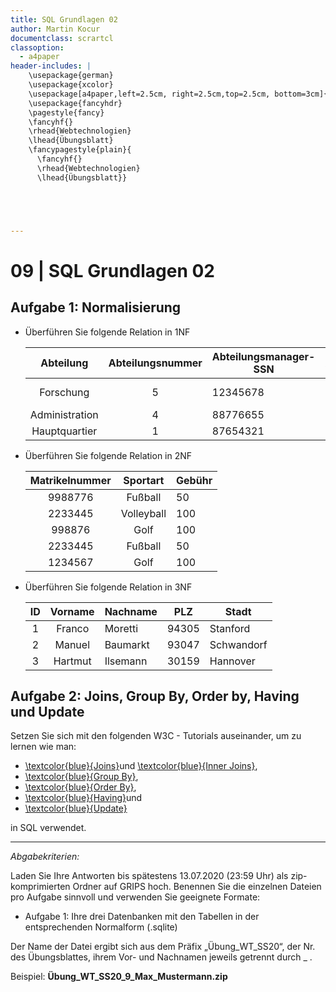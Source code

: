 ```yaml
---
title: SQL Grundlagen 02
author: Martin Kocur
documentclass: scrartcl
classoption:
  - a4paper
header-includes: |
    \usepackage{german} 
	\usepackage{xcolor}
    \usepackage[a4paper,left=2.5cm, right=2.5cm,top=2.5cm, bottom=3cm]{geometry}
    \usepackage{fancyhdr}
    \pagestyle{fancy}
    \fancyhf{}
    \rhead{Webtechnologien}
    \lhead{Übungsblatt}
    \fancypagestyle{plain}{
      \fancyhf{}
      \rhead{Webtechnologien}
      \lhead{Übungsblatt}}





---
```



# 09 | SQL Grundlagen 02

## Aufgabe 1: Normalisierung

- Überführen Sie folgende Relation in 1NF

  |   Abteilung    | Abteilungsnummer | Abteilungsmanager-SSN | Abteilungsstandort          |
  | :------------: | :--------------: | --------------------- | --------------------------- |
  |   Forschung    |        5         | 12345678              | {München, Regensburg, Köln} |
  | Administration |        4         | 88776655              | Hamburg                     |
  | Hauptquartier  |        1         | 87654321              | Berlin                      |

- Überführen Sie folgende Relation in 2NF

  | Matrikelnummer |  Sportart  | Gebühr |
  | :------------: | :--------: | ------ |
  |    9988776     |  Fußball   | 50     |
  |    2233445     | Volleyball | 100    |
  |     998876     |    Golf    | 100    |
  |    2233445     |  Fußball   | 50     |
  |    1234567     |    Golf    | 100    |

- Überführen Sie folgende Relation in 3NF

  |  ID  | Vorname | Nachname | PLZ   | Stadt      |
  | :--: | :-----: | -------- | ----- | ---------- |
  |  1   | Franco  | Moretti  | 94305 | Stanford   |
  |  2   | Manuel  | Baumarkt | 93047 | Schwandorf |
  |  3   | Hartmut | Ilsemann | 30159 | Hannover   |

## Aufgabe 2: Joins, Group By, Order by, Having und Update

Setzen Sie sich mit den folgenden W3C - Tutorials auseinander, um zu lernen wie man:

- [\textcolor{blue}{Joins}](https://www.w3schools.com/sql/sql_join.asp)und [\textcolor{blue}{Inner Joins}](https://www.w3schools.com/sql/sql_join_inner.asp),
- [\textcolor{blue}{Group By}](https://www.w3schools.com/sql/sql_groupby.asp),
- [\textcolor{blue}{Order By}](https://www.w3schools.com/sql/sql_orderby.asp),
- [\textcolor{blue}{Having}](https://www.w3schools.com/sql/sql_having.asp)und
- [\textcolor{blue}{Update}](https://www.w3schools.com/sql/sql_update.asp) 

in SQL verwendet.

------

*Abgabekriterien:*

Laden Sie Ihre Antworten bis spätestens 13.07.2020 (23:59 Uhr) als zip-komprimierten Ordner auf GRIPS hoch. Benennen Sie die einzelnen Dateien pro Aufgabe sinnvoll und verwenden Sie geeignete Formate:

- Aufgabe 1: Ihre drei Datenbanken mit den Tabellen in der entsprechenden Normalform (.sqlite)


Der Name der Datei ergibt sich aus dem Präfix „Übung_WT_SS20“, der Nr. des Übungsblattes, ihrem Vor- und Nachnamen jeweils getrennt durch _ .

 

Beispiel: **Übung_WT_SS20_9_Max_Mustermann.zip**

